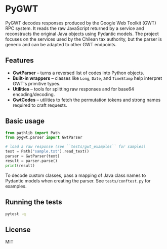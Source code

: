 # PyGWT

PyGWT decodes responses produced by the Google Web Toolkit (GWT) RPC system. It reads the raw JavaScript returned by a service and reconstructs the original Java objects using Pydantic models. The project focuses on the services used by the Chilean tax authority, but the parser is generic and can be adapted to other GWT endpoints.

## Features

- **GwtParser** – turns a reversed list of codes into Python objects.
- **Built-in wrappers** – classes like `Long`, `Date`, and `TimeStamp` help interpret GWT's primitive types.
- **Utilities** – tools for splitting raw responses and for base64 encoding/decoding.
- **GwtCodes** – utilities to fetch the permutation tokens and strong names required to craft requests.

## Basic usage

```python
from pathlib import Path
from pygwt.parser import GwtParser

# load a raw response (see ``tests/gwt_examples`` for samples)
text = Path("sample.txt").read_text()
parser = GwtParser(text)
result = parser.parse()
print(result)
```

To decode custom classes, pass a mapping of Java class names to Pydantic models when creating the parser. See ``tests/conftest.py`` for examples.

## Running the tests

```bash
pytest -q
```

## License

MIT
